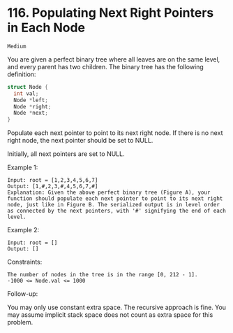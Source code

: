 # 116. Populating Next Right Pointers in Each Node

`Medium`

You are given a perfect binary tree where all leaves are on the same level, and every parent has two children. The binary tree has the following definition:

```c
struct Node {
  int val;
  Node *left;
  Node *right;
  Node *next;
}
```

Populate each next pointer to point to its next right node. If there is no next right node, the next pointer should be set to NULL.

Initially, all next pointers are set to NULL.

Example 1:

```note
Input: root = [1,2,3,4,5,6,7]
Output: [1,#,2,3,#,4,5,6,7,#]
Explanation: Given the above perfect binary tree (Figure A), your function should populate each next pointer to point to its next right node, just like in Figure B. The serialized output is in level order as connected by the next pointers, with '#' signifying the end of each level.
```

Example 2:

```note
Input: root = []
Output: []
```

Constraints:

```note
The number of nodes in the tree is in the range [0, 212 - 1].
-1000 <= Node.val <= 1000
```

Follow-up:

You may only use constant extra space.
The recursive approach is fine. You may assume implicit stack space does not count as extra space for this problem.
